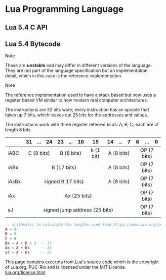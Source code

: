 # Lua Programming Language

## Lua 5.4 C API


## Lua 5.4 Bytecode

> [!note]
> These are **unstable** and may differ in different versions of the language.
> They are not part of the language specification but an implementation detail, which in this case is the reference implementation.

> [!note]
> The reference implementation used to have a stack based but now uses a register based VM similar to how modern real computer architectures.

The instructions are 32 bits wide; every instruction has an opcode that takes up 7 bits, which leaves out 25 bits for the addresses and values.

The instructions work with three register referred to as: A, B, C; each are of length 8 bits.

<table>
<thead>
<tr>
<th></th>
<th>31</th><th>...</th><th>24</th><th>23</th><th>...</th><th>16</th><th>15</th><th>14</th><th>...</th><th>7</th><th>6</th><th>...</th><th>0</th>
</tr>
</thead>
<tr>
<td>iABC</td>
<td colspan='3' style='text-align:center'>C (8 bits)</td>
<td colspan='3' style='text-align:center'>B (8 bits)</td>
<td style='text-align:center'>k (1 bit)</td>
<td colspan='3' style='text-align:center'>A (8 bits)</td>
<td colspan='3' style='text-align:center'>OP (7 bits)</td>
</tr>
<tr>
<td>iABx</td>
<td colspan='7' style='text-align:center'>B (17 bits)</td>
<td colspan='3' style='text-align:center'>A (8 bits)</td>
<td colspan='3' style='text-align:center'>OP (7 bits)</td>
</tr>
<tr>
<td>iAsBx</td>
<td colspan='7' style='text-align:center'>signed B 17 bits)</td>
<td colspan='3' style='text-align:center'>A (8 bits)</td>
<td colspan='3' style='text-align:center'>OP (7 bits)</td>
</tr>
<tr>
<td>iAx</td>
<td colspan='10' style='text-align:center'>Ax (25 bits)</td>
<td colspan='3' style='text-align:center'>OP (7 bits)</td>
</tr>
<tr>
<td>sJ</td>
<td colspan='10' style='text-align:center'>signed jump address (25 bits)</td>
<td colspan='3' style='text-align:center'>OP (7 bits)</td>
</tr>
</table>

```lua
-- arithmetic to calculate the lengths used from https://www.lua.org/source/5.4/lopcodes.h.html
A = 8
B = 8
C = 8
Bx = A + B + 1  -- 17
Ax = A + Bx     -- 25
sJ = A + Bx     -- 25
```
This page contains excerpts from Lua's source code which is the copyright of Lua.org, PUC-Rio and is licensed under the MIT License.
[lua.org/license.html](https://www.lua.org/license.html)
